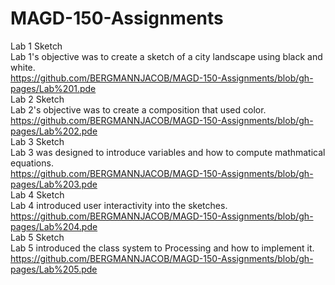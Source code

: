 # MAGD-150-Assignments
Lab 1 Sketch  
Lab 1's objective was to create a sketch of a city landscape using black and white.  
<https://github.com/BERGMANNJACOB/MAGD-150-Assignments/blob/gh-pages/Lab%201.pde>  
Lab 2 Sketch  
Lab 2's objective was to create a composition that used color.  
<https://github.com/BERGMANNJACOB/MAGD-150-Assignments/blob/gh-pages/Lab%202.pde>  
Lab 3 Sketch  
Lab 3 was designed to introduce variables and how to compute mathmatical equations.  
https://github.com/BERGMANNJACOB/MAGD-150-Assignments/blob/gh-pages/Lab%203.pde  
Lab 4 Sketch  
Lab 4 introduced user interactivity into the sketches.  
https://github.com/BERGMANNJACOB/MAGD-150-Assignments/blob/gh-pages/Lab%204.pde  
Lab 5 Sketch  
Lab 5 introduced the class system to Processing and how to implement it.  
https://github.com/BERGMANNJACOB/MAGD-150-Assignments/blob/gh-pages/Lab%205.pde  
